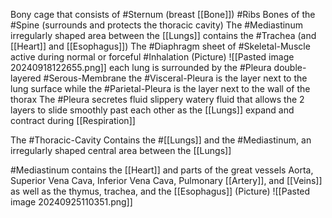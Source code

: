 Bony cage that consists of
	#Sternum (breast [[Bone]])
	#Ribs
	Bones of the #Spine (surrounds and protects the thoracic cavity)
	The #Mediastinum
		irregularly shaped area between the [[Lungs]]
		contains the #Trachea (and [[Heart]] and [[Esophagus]])
	The #Diaphragm
		sheet of #Skeletal-Muscle 
		active during normal or forceful #Inhalation
		(Picture)
			![[Pasted image 20240918122655.png]]
	each lung is surrounded by the #Pleura
		double-layered #Serous-Membrane
		the #Visceral-Pleura is the layer next to the lung surface while
		the #Parietal-Pleura is the layer next to the wall of the thorax
		The #Pleura secretes fluid
			slippery watery fluid that allows the 2 layers to slide smoothly past each other as the [[Lungs]] expand and contract during [[Respiration]]


The #Thoracic-Cavity Contains the #[[Lungs]] and the #Mediastinum, an irregularly shaped central area between the [[Lungs]]

#Mediastinum
	contains the [[Heart]] and parts of the great vessels
		Aorta, Superior Vena Cava, Inferior Vena Cava, Pulmonary [[Artery]], and [[Veins]]
	as well as the thymus, trachea, and the [[Esophagus]]
	(Picture)
		![[Pasted image 20240925110351.png]]

